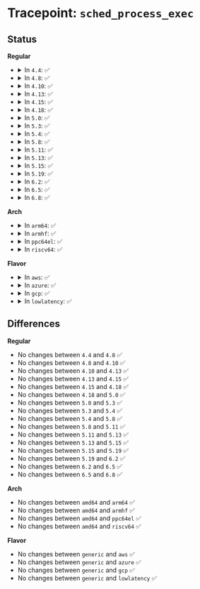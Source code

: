 # Tracepoint: <code>sched_process_exec</code>

## Status
<b>Regular</b>
<ul>
<li>
<details>
<summary>In <code>4.4</code>: ✅</summary>

Event:

```c
struct trace_event_raw_sched_process_exec {
    struct trace_entry ent;
    u32 __data_loc_filename;
    pid_t pid;
    pid_t old_pid;
    char __data[0];
};
```
Function:

```c
void trace_event_raw_event_sched_process_exec(void *__data, struct task_struct *p, pid_t old_pid, struct linux_binprm *bprm);
```
</details>
</li>
<li>
<details>
<summary>In <code>4.8</code>: ✅</summary>

Event:

```c
struct trace_event_raw_sched_process_exec {
    struct trace_entry ent;
    u32 __data_loc_filename;
    pid_t pid;
    pid_t old_pid;
    char __data[0];
};
```
Function:

```c
void trace_event_raw_event_sched_process_exec(void *__data, struct task_struct *p, pid_t old_pid, struct linux_binprm *bprm);
```
</details>
</li>
<li>
<details>
<summary>In <code>4.10</code>: ✅</summary>

Event:

```c
struct trace_event_raw_sched_process_exec {
    struct trace_entry ent;
    u32 __data_loc_filename;
    pid_t pid;
    pid_t old_pid;
    char __data[0];
};
```
Function:

```c
void trace_event_raw_event_sched_process_exec(void *__data, struct task_struct *p, pid_t old_pid, struct linux_binprm *bprm);
```
</details>
</li>
<li>
<details>
<summary>In <code>4.13</code>: ✅</summary>

Event:

```c
struct trace_event_raw_sched_process_exec {
    struct trace_entry ent;
    u32 __data_loc_filename;
    pid_t pid;
    pid_t old_pid;
    char __data[0];
};
```
Function:

```c
void trace_event_raw_event_sched_process_exec(void *__data, struct task_struct *p, pid_t old_pid, struct linux_binprm *bprm);
```
</details>
</li>
<li>
<details>
<summary>In <code>4.15</code>: ✅</summary>

Event:

```c
struct trace_event_raw_sched_process_exec {
    struct trace_entry ent;
    u32 __data_loc_filename;
    pid_t pid;
    pid_t old_pid;
    char __data[0];
};
```
Function:

```c
void trace_event_raw_event_sched_process_exec(void *__data, struct task_struct *p, pid_t old_pid, struct linux_binprm *bprm);
```
</details>
</li>
<li>
<details>
<summary>In <code>4.18</code>: ✅</summary>

Event:

```c
struct trace_event_raw_sched_process_exec {
    struct trace_entry ent;
    u32 __data_loc_filename;
    pid_t pid;
    pid_t old_pid;
    char __data[0];
};
```
Function:

```c
void trace_event_raw_event_sched_process_exec(void *__data, struct task_struct *p, pid_t old_pid, struct linux_binprm *bprm);
```
</details>
</li>
<li>
<details>
<summary>In <code>5.0</code>: ✅</summary>

Event:

```c
struct trace_event_raw_sched_process_exec {
    struct trace_entry ent;
    u32 __data_loc_filename;
    pid_t pid;
    pid_t old_pid;
    char __data[0];
};
```
Function:

```c
void trace_event_raw_event_sched_process_exec(void *__data, struct task_struct *p, pid_t old_pid, struct linux_binprm *bprm);
```
</details>
</li>
<li>
<details>
<summary>In <code>5.3</code>: ✅</summary>

Event:

```c
struct trace_event_raw_sched_process_exec {
    struct trace_entry ent;
    u32 __data_loc_filename;
    pid_t pid;
    pid_t old_pid;
    char __data[0];
};
```
Function:

```c
void trace_event_raw_event_sched_process_exec(void *__data, struct task_struct *p, pid_t old_pid, struct linux_binprm *bprm);
```
</details>
</li>
<li>
<details>
<summary>In <code>5.4</code>: ✅</summary>

Event:

```c
struct trace_event_raw_sched_process_exec {
    struct trace_entry ent;
    u32 __data_loc_filename;
    pid_t pid;
    pid_t old_pid;
    char __data[0];
};
```
Function:

```c
void trace_event_raw_event_sched_process_exec(void *__data, struct task_struct *p, pid_t old_pid, struct linux_binprm *bprm);
```
</details>
</li>
<li>
<details>
<summary>In <code>5.8</code>: ✅</summary>

Event:

```c
struct trace_event_raw_sched_process_exec {
    struct trace_entry ent;
    u32 __data_loc_filename;
    pid_t pid;
    pid_t old_pid;
    char __data[0];
};
```
Function:

```c
void trace_event_raw_event_sched_process_exec(void *__data, struct task_struct *p, pid_t old_pid, struct linux_binprm *bprm);
```
</details>
</li>
<li>
<details>
<summary>In <code>5.11</code>: ✅</summary>

Event:

```c
struct trace_event_raw_sched_process_exec {
    struct trace_entry ent;
    u32 __data_loc_filename;
    pid_t pid;
    pid_t old_pid;
    char __data[0];
};
```
Function:

```c
void trace_event_raw_event_sched_process_exec(void *__data, struct task_struct *p, pid_t old_pid, struct linux_binprm *bprm);
```
</details>
</li>
<li>
<details>
<summary>In <code>5.13</code>: ✅</summary>

Event:

```c
struct trace_event_raw_sched_process_exec {
    struct trace_entry ent;
    u32 __data_loc_filename;
    pid_t pid;
    pid_t old_pid;
    char __data[0];
};
```
Function:

```c
void trace_event_raw_event_sched_process_exec(void *__data, struct task_struct *p, pid_t old_pid, struct linux_binprm *bprm);
```
</details>
</li>
<li>
<details>
<summary>In <code>5.15</code>: ✅</summary>

Event:

```c
struct trace_event_raw_sched_process_exec {
    struct trace_entry ent;
    u32 __data_loc_filename;
    pid_t pid;
    pid_t old_pid;
    char __data[0];
};
```
Function:

```c
void trace_event_raw_event_sched_process_exec(void *__data, struct task_struct *p, pid_t old_pid, struct linux_binprm *bprm);
```
</details>
</li>
<li>
<details>
<summary>In <code>5.19</code>: ✅</summary>

Event:

```c
struct trace_event_raw_sched_process_exec {
    struct trace_entry ent;
    u32 __data_loc_filename;
    pid_t pid;
    pid_t old_pid;
    char __data[0];
};
```
Function:

```c
void trace_event_raw_event_sched_process_exec(void *__data, struct task_struct *p, pid_t old_pid, struct linux_binprm *bprm);
```
</details>
</li>
<li>
<details>
<summary>In <code>6.2</code>: ✅</summary>

Event:

```c
struct trace_event_raw_sched_process_exec {
    struct trace_entry ent;
    u32 __data_loc_filename;
    pid_t pid;
    pid_t old_pid;
    char __data[0];
};
```
Function:

```c
void trace_event_raw_event_sched_process_exec(void *__data, struct task_struct *p, pid_t old_pid, struct linux_binprm *bprm);
```
</details>
</li>
<li>
<details>
<summary>In <code>6.5</code>: ✅</summary>

Event:

```c
struct trace_event_raw_sched_process_exec {
    struct trace_entry ent;
    u32 __data_loc_filename;
    pid_t pid;
    pid_t old_pid;
    char __data[0];
};
```
Function:

```c
void trace_event_raw_event_sched_process_exec(void *__data, struct task_struct *p, pid_t old_pid, struct linux_binprm *bprm);
```
</details>
</li>
<li>
<details>
<summary>In <code>6.8</code>: ✅</summary>

Event:

```c
struct trace_event_raw_sched_process_exec {
    struct trace_entry ent;
    u32 __data_loc_filename;
    pid_t pid;
    pid_t old_pid;
    char __data[0];
};
```
Function:

```c
void trace_event_raw_event_sched_process_exec(void *__data, struct task_struct *p, pid_t old_pid, struct linux_binprm *bprm);
```
</details>
</li>
</ul>
<b>Arch</b>
<ul>
<li>
<details>
<summary>In <code>arm64</code>: ✅</summary>

Event:

```c
struct trace_event_raw_sched_process_exec {
    struct trace_entry ent;
    u32 __data_loc_filename;
    pid_t pid;
    pid_t old_pid;
    char __data[0];
};
```
Function:

```c
void trace_event_raw_event_sched_process_exec(void *__data, struct task_struct *p, pid_t old_pid, struct linux_binprm *bprm);
```
</details>
</li>
<li>
<details>
<summary>In <code>armhf</code>: ✅</summary>

Event:

```c
struct trace_event_raw_sched_process_exec {
    struct trace_entry ent;
    u32 __data_loc_filename;
    pid_t pid;
    pid_t old_pid;
    char __data[0];
};
```
Function:

```c
void trace_event_raw_event_sched_process_exec(void *__data, struct task_struct *p, pid_t old_pid, struct linux_binprm *bprm);
```
</details>
</li>
<li>
<details>
<summary>In <code>ppc64el</code>: ✅</summary>

Event:

```c
struct trace_event_raw_sched_process_exec {
    struct trace_entry ent;
    u32 __data_loc_filename;
    pid_t pid;
    pid_t old_pid;
    char __data[0];
};
```
Function:

```c
void trace_event_raw_event_sched_process_exec(void *__data, struct task_struct *p, pid_t old_pid, struct linux_binprm *bprm);
```
</details>
</li>
<li>
<details>
<summary>In <code>riscv64</code>: ✅</summary>

Event:

```c
struct trace_event_raw_sched_process_exec {
    struct trace_entry ent;
    u32 __data_loc_filename;
    pid_t pid;
    pid_t old_pid;
    char __data[0];
};
```
Function:

```c
void trace_event_raw_event_sched_process_exec(void *__data, struct task_struct *p, pid_t old_pid, struct linux_binprm *bprm);
```
</details>
</li>
</ul>
<b>Flavor</b>
<ul>
<li>
<details>
<summary>In <code>aws</code>: ✅</summary>

Event:

```c
struct trace_event_raw_sched_process_exec {
    struct trace_entry ent;
    u32 __data_loc_filename;
    pid_t pid;
    pid_t old_pid;
    char __data[0];
};
```
Function:

```c
void trace_event_raw_event_sched_process_exec(void *__data, struct task_struct *p, pid_t old_pid, struct linux_binprm *bprm);
```
</details>
</li>
<li>
<details>
<summary>In <code>azure</code>: ✅</summary>

Event:

```c
struct trace_event_raw_sched_process_exec {
    struct trace_entry ent;
    u32 __data_loc_filename;
    pid_t pid;
    pid_t old_pid;
    char __data[0];
};
```
Function:

```c
void trace_event_raw_event_sched_process_exec(void *__data, struct task_struct *p, pid_t old_pid, struct linux_binprm *bprm);
```
</details>
</li>
<li>
<details>
<summary>In <code>gcp</code>: ✅</summary>

Event:

```c
struct trace_event_raw_sched_process_exec {
    struct trace_entry ent;
    u32 __data_loc_filename;
    pid_t pid;
    pid_t old_pid;
    char __data[0];
};
```
Function:

```c
void trace_event_raw_event_sched_process_exec(void *__data, struct task_struct *p, pid_t old_pid, struct linux_binprm *bprm);
```
</details>
</li>
<li>
<details>
<summary>In <code>lowlatency</code>: ✅</summary>

Event:

```c
struct trace_event_raw_sched_process_exec {
    struct trace_entry ent;
    u32 __data_loc_filename;
    pid_t pid;
    pid_t old_pid;
    char __data[0];
};
```
Function:

```c
void trace_event_raw_event_sched_process_exec(void *__data, struct task_struct *p, pid_t old_pid, struct linux_binprm *bprm);
```
</details>
</li>
</ul>

## Differences
<b>Regular</b>
<ul>
<li>
No changes between <code>4.4</code> and <code>4.8</code> ✅
</li>
<li>
No changes between <code>4.8</code> and <code>4.10</code> ✅
</li>
<li>
No changes between <code>4.10</code> and <code>4.13</code> ✅
</li>
<li>
No changes between <code>4.13</code> and <code>4.15</code> ✅
</li>
<li>
No changes between <code>4.15</code> and <code>4.18</code> ✅
</li>
<li>
No changes between <code>4.18</code> and <code>5.0</code> ✅
</li>
<li>
No changes between <code>5.0</code> and <code>5.3</code> ✅
</li>
<li>
No changes between <code>5.3</code> and <code>5.4</code> ✅
</li>
<li>
No changes between <code>5.4</code> and <code>5.8</code> ✅
</li>
<li>
No changes between <code>5.8</code> and <code>5.11</code> ✅
</li>
<li>
No changes between <code>5.11</code> and <code>5.13</code> ✅
</li>
<li>
No changes between <code>5.13</code> and <code>5.15</code> ✅
</li>
<li>
No changes between <code>5.15</code> and <code>5.19</code> ✅
</li>
<li>
No changes between <code>5.19</code> and <code>6.2</code> ✅
</li>
<li>
No changes between <code>6.2</code> and <code>6.5</code> ✅
</li>
<li>
No changes between <code>6.5</code> and <code>6.8</code> ✅
</li>
</ul>
<b>Arch</b>
<ul>
<li>
No changes between <code>amd64</code> and <code>arm64</code> ✅
</li>
<li>
No changes between <code>amd64</code> and <code>armhf</code> ✅
</li>
<li>
No changes between <code>amd64</code> and <code>ppc64el</code> ✅
</li>
<li>
No changes between <code>amd64</code> and <code>riscv64</code> ✅
</li>
</ul>
<b>Flavor</b>
<ul>
<li>
No changes between <code>generic</code> and <code>aws</code> ✅
</li>
<li>
No changes between <code>generic</code> and <code>azure</code> ✅
</li>
<li>
No changes between <code>generic</code> and <code>gcp</code> ✅
</li>
<li>
No changes between <code>generic</code> and <code>lowlatency</code> ✅
</li>
</ul>
